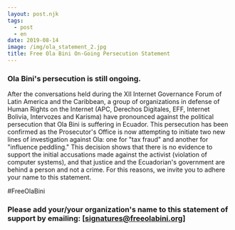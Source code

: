 ```yaml
---
layout: post.njk
tags:
  - post
  - en
date: 2019-08-14
image: /img/ola_statement_2.jpg
title: Free Ola Bini On-Going Persecution Statement
---
```

### Ola Bini's persecution is still ongoing.

After the conversations held during the XII Internet Governance Forum of
Latin America and the Caribbean, a group of organizations in defense of Human
Rights on the Internet (APC, Derechos Digitales, EFF, Internet Bolivia,
Intervozes and Karisma) have pronounced against the political persecution that
Ola Bini is suffering in Ecuador. This persecution has been confirmed as the
Prosecutor's Office is now attempting to initiate two new lines of investigation
against Ola: one for "tax fraud" and another for "influence peddling." This
decision shows that there is no evidence to support the initial accusations
made against the activist (violation of computer systems), and that justice and
the Ecuadorian's government are behind a person and not a crime. For this
reasons, we invite you to adhere your name to this statement.


#FreeOlaBini

### Please add your/your organization's name to this statement of support by emailing: [signatures@freeolabini.org]
